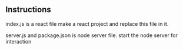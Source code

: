 ## Instructions

index.js is a react file make a react project and replace this file in it.

server.js and package.json is node server file. start the node server for interaction
